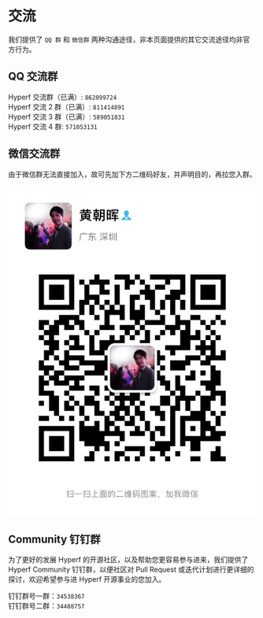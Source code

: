 # 交流

我们提供了 `QQ 群` 和 `微信群` 两种沟通途径，非本页面提供的其它交流途径均非官方行为。

## QQ 交流群

Hyperf 交流群（已满）: `862099724`   
Hyperf 交流 2 群（已满）: `811414891`   
Hyperf 交流 3 群（已满）: `589051831`   
Hyperf 交流 4 群: `571053131`

## 微信交流群

由于微信群无法直接加入，故可先加下方二维码好友，并声明目的，再拉您入群。

![wechat](imgs/wechat.jpg ':size=375')

## Community 钉钉群

为了更好的发展 Hyperf 的开源社区，以及帮助您更容易参与进来，我们提供了 Hyperf Community 钉钉群，以便社区对 Pull Request 或迭代计划进行更详细的探讨，欢迎希望参与进 Hyperf 开源事业的您加入。

钉钉群号一群：`34538367`   
钉钉群号二群：`34488757`
